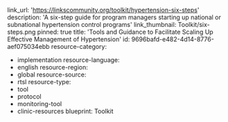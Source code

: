 link_url: 'https://linkscommunity.org/toolkit/hypertension-six-steps'
description: 'A six-step guide for program managers starting up national or subnational hypertension control programs'
link_thumbnail: Toolkit/six-steps.png
pinned: true
title: 'Tools and Guidance to Facilitate Scaling Up Effective Management of Hypertension'
id: 9696bafd-e482-4d14-8776-aef075034ebb
resource-category:
  - implementation
resource-language:
  - english
resource-region:
  - global
resource-source:
  - rtsl
resource-type:
  - tool
  - protocol
  - monitoring-tool
  - clinic-resources
blueprint: Toolkit

